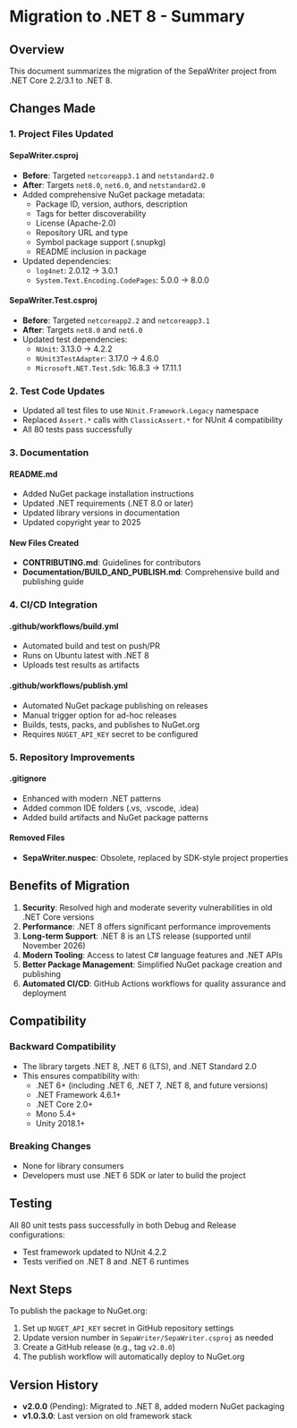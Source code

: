 # Migration to .NET 8 - Summary

## Overview
This document summarizes the migration of the SepaWriter project from .NET Core 2.2/3.1 to .NET 8.

## Changes Made

### 1. Project Files Updated

#### SepaWriter.csproj
- **Before**: Targeted `netcoreapp3.1` and `netstandard2.0`
- **After**: Targets `net8.0`, `net6.0`, and `netstandard2.0`
- Added comprehensive NuGet package metadata:
  - Package ID, version, authors, description
  - Tags for better discoverability
  - License (Apache-2.0)
  - Repository URL and type
  - Symbol package support (.snupkg)
  - README inclusion in package
- Updated dependencies:
  - `log4net`: 2.0.12 → 3.0.1
  - `System.Text.Encoding.CodePages`: 5.0.0 → 8.0.0

#### SepaWriter.Test.csproj
- **Before**: Targeted `netcoreapp2.2` and `netcoreapp3.1`
- **After**: Targets `net8.0` and `net6.0`
- Updated test dependencies:
  - `NUnit`: 3.13.0 → 4.2.2
  - `NUnit3TestAdapter`: 3.17.0 → 4.6.0
  - `Microsoft.NET.Test.Sdk`: 16.8.3 → 17.11.1

### 2. Test Code Updates
- Updated all test files to use `NUnit.Framework.Legacy` namespace
- Replaced `Assert.*` calls with `ClassicAssert.*` for NUnit 4 compatibility
- All 80 tests pass successfully

### 3. Documentation

#### README.md
- Added NuGet package installation instructions
- Updated .NET requirements (.NET 8.0 or later)
- Updated library versions in documentation
- Updated copyright year to 2025

#### New Files Created
- **CONTRIBUTING.md**: Guidelines for contributors
- **Documentation/BUILD_AND_PUBLISH.md**: Comprehensive build and publishing guide

### 4. CI/CD Integration

#### .github/workflows/build.yml
- Automated build and test on push/PR
- Runs on Ubuntu latest with .NET 8
- Uploads test results as artifacts

#### .github/workflows/publish.yml
- Automated NuGet package publishing on releases
- Manual trigger option for ad-hoc releases
- Builds, tests, packs, and publishes to NuGet.org
- Requires `NUGET_API_KEY` secret to be configured

### 5. Repository Improvements

#### .gitignore
- Enhanced with modern .NET patterns
- Added common IDE folders (.vs, .vscode, .idea)
- Added build artifacts and NuGet package patterns

#### Removed Files
- **SepaWriter.nuspec**: Obsolete, replaced by SDK-style project properties

## Benefits of Migration

1. **Security**: Resolved high and moderate severity vulnerabilities in old .NET Core versions
2. **Performance**: .NET 8 offers significant performance improvements
3. **Long-term Support**: .NET 8 is an LTS release (supported until November 2026)
4. **Modern Tooling**: Access to latest C# language features and .NET APIs
5. **Better Package Management**: Simplified NuGet package creation and publishing
6. **Automated CI/CD**: GitHub Actions workflows for quality assurance and deployment

## Compatibility

### Backward Compatibility
- The library targets .NET 8, .NET 6 (LTS), and .NET Standard 2.0
- This ensures compatibility with:
  - .NET 6+ (including .NET 6, .NET 7, .NET 8, and future versions)
  - .NET Framework 4.6.1+
  - .NET Core 2.0+
  - Mono 5.4+
  - Unity 2018.1+

### Breaking Changes
- None for library consumers
- Developers must use .NET 6 SDK or later to build the project

## Testing

All 80 unit tests pass successfully in both Debug and Release configurations:
- Test framework updated to NUnit 4.2.2
- Tests verified on .NET 8 and .NET 6 runtimes

## Next Steps

To publish the package to NuGet.org:

1. Set up `NUGET_API_KEY` secret in GitHub repository settings
2. Update version number in `SepaWriter/SepaWriter.csproj` as needed
3. Create a GitHub release (e.g., tag `v2.0.0`)
4. The publish workflow will automatically deploy to NuGet.org

## Version History

- **v2.0.0** (Pending): Migrated to .NET 8, added modern NuGet packaging
- **v1.0.3.0**: Last version on old framework stack
